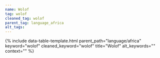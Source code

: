 ```yaml
---
name: Wolof
tag: wolof
cleaned_tag: wolof
parent_tag: language_africa
alt_tags: 
---
```


{% include data-table-template.html 
  parent_path="language/africa" 
  keyword="wolof" 
  cleaned_keyword="wolof" 
  title="Wolof"
  alt_keywords=""
  context=""
%}


